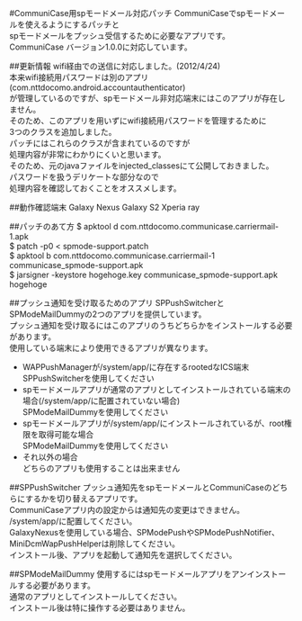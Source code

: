 #CommuniCase用spモードメール対応パッチ
CommuniCaseでspモードメールを使えるようにするパッチと  
spモードメールをプッシュ受信するために必要なアプリです。  
CommuniCase バージョン1.0.0に対応しています。

##更新情報
wifi経由での送信に対応しました。(2012/4/24)  
本来wifi接続用パスワードは別のアプリ(com.nttdocomo.android.accountauthenticator)  
が管理しているのですが、spモードメール非対応端末にはこのアプリが存在しません。  
そのため、このアプリを用いずにwifi接続用パスワードを管理するために  
3つのクラスを追加しました。  
パッチにはこれらのクラスが含まれているのですが  
処理内容が非常にわかりにくいと思います。  
そのため、元のjavaファイルをinjected_classesにて公開しておきました。  
パスワードを扱うデリケートな部分なので  
処理内容を確認しておくことをオススメします。

##動作確認端末
Galaxy Nexus
Galaxy S2
Xperia ray

##パッチのあて方
$ apktool d com.nttdocomo.communicase.carriermail-1.apk  
$ patch -p0 < spmode-support.patch  
$ apktool b com.nttdocomo.communicase.carriermail-1 communicase_spmode-support.apk  
$ jarsigner -keystore hogehoge.key communicase_spmode-support.apk hogehoge  

##プッシュ通知を受け取るためのアプリ
SPPushSwitcherとSPModeMailDummyの2つのアプリを提供しています。  
プッシュ通知を受け取るにはこのアプリのうちどちらかをインストールする必要があります。  
使用している端末により使用できるアプリが異なります。  
* WAPPushManagerが/system/app/に存在するrootedなICS端末  
 SPPushSwitcherを使用してください
* spモードメールアプリが通常のアプリとしてインストールされている端末の場合(/system/app/に配置されていない場合)  
 SPModeMailDummyを使用してください
* spモードメールアプリが/system/app/にインストールされているが、root権限を取得可能な場合  
 SPModeMailDummyを使用してください
* それ以外の場合  
 どちらのアプリも使用することは出来ません

##SPPushSwitcher
プッシュ通知先をspモードメールとCommuniCaseのどちらにするかを切り替えるアプリです。  
CommuniCaseアプリ内の設定からは通知先の変更はできません。  
/system/app/に配置してください。  
GalaxyNexusを使用している場合、SPModePushやSPModePushNotifier、MiniDcmWapPushHelperは削除してください。  
インストール後、アプリを起動して通知先を選択してください。  

##SPModeMailDummy
使用するにはspモードメールアプリをアンインストールする必要があります。  
通常のアプリとしてインストールしてください。  
インストール後は特に操作する必要はありません。
